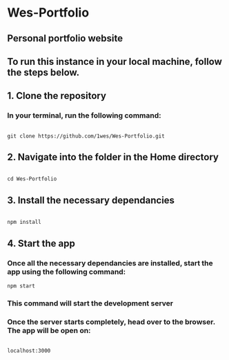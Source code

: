 # Wes-Portfolio
## Personal portfolio website

## To run this instance in your local machine, follow the steps below.

## 1. Clone the repository

### In your terminal, run the following command:

```

git clone https://github.com/1wes/Wes-Portfolio.git
```

## 2. Navigate into the folder in the Home directory

```

cd Wes-Portfolio
```

## 3. Install the necessary dependancies

```

npm install
```

## 4. Start the app

### Once all the necessary dependancies are installed, start the app using the following command:

```
npm start
```

### This command will start the development server

### Once the server starts completely, head over to the browser. The app will be open on:

```

localhost:3000
```

